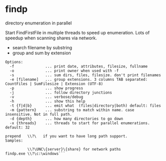 # findp
directory enumeration in parallel

Start FindFirstFile in multiple threads to speed up enumeration.
Lots of speedup when scanning shares via network.

+ search filename by substring
+ group and sum by extension

```usage: findp.exe [OPTIONS] {directory}
Options:
  -f              ... print date, attributes, filesize, fullname
  -o              ... print owner when used with -f
  -s              ... sum dirs, files, filesize. don't print filenames
  -e [filename]   ... group extensions. 3 columns TAB separated: CountFiles | SumFilesize | Extension (UTF-8)
  -p              ... show progress
  -j              ... follow directory junctions
  -v              ... verbose/debug
  -h              ... show this help
  -t {f|d|b}      ... emit what  (files|directory|both) default: files
  -m {pattern}    ... substring to match within name. case insensitive. Not in full path.
  -d {depth}      ... how many directories to go down
  -x {threads}    ... threads to start for parallel enumerations. default: 32

prepend   \\?\   if you want to have long path support.
Samples:

          \\?\UNC\{server}\{share} for network paths
findp.exe \\?\c:\windows```
